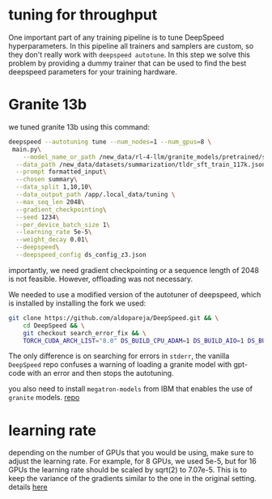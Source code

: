 # tuning for throughput

One important part of any training pipeline is to tune DeepSpeed hyperparameters. In this pipeline all trainers and samplers are custom, so they don't really work with `deepspeed autotune`. In this step we solve this problem by providing a dummy trainer that can be used to find the best deepspeed parameters for your training hardware.

# Granite 13b

we tuned granite 13b using this command:
```bash
deepspeed --autotuning tune --num_nodes=1 --num_gpus=8 \
 main.py\
    --model_name_or_path /new_data/rl-4-llm/granite_models/pretrained/step_225000_ckpt/\
  --data_path /new_data/datasets/summarization/tldr_sft_train_117k.jsonl \
  --prompt formatted_input\
  --chosen summary\
  --data_split 1,10,10\
  --data_output_path /app/.local_data/tuning \
  --max_seq_len 2048\
  --gradient_checkpointing\
  --seed 1234\
  --per_device_batch_size 1\
  --learning_rate 5e-5\
  --weight_decay 0.01\
  --deepspeed\
  --deepspeed_config ds_config_z3.json
```

importantly, we need gradient checkpointing or a sequence length of 2048 is not feasible. However, offloading was not necessary.

We needed to use a modified version of the autotuner of deepspeed, which is installed by installing the fork we used:

```bash
git clone https://github.com/aldopareja/DeepSpeed.git && \
    cd DeepSpeed && \
    git checkout search_error_fix && \
    TORCH_CUDA_ARCH_LIST="8.0" DS_BUILD_CPU_ADAM=1 DS_BUILD_AIO=1 DS_BUILD_UTILS=1 DS_BUILD_FUSED_ADAM=1 pip install -v --global-option="build_ext" --global-option="-j8" --no-cache-dir -e .[autotuning_ml,autotuning]
```

The only difference is on searching for errors in `stderr`, the vanilla `DeepSpeed` repo confuses a warning of loading a granite model with gpt-code with an error and then stops the autotuning.

you also need to install `megatron-models` from IBM that enables the use of `granite` models. [repo](github.ibm.com/ai-models-architectures/megatron-models.git)


# learning rate

depending on the number of GPUs that you would be using, make sure to adjust the learning rate. For example, for 8 GPUs, we used 5e-5, but for 16 GPUs the learning rate should be scaled by sqrt(2) to 7.07e-5. This is to keep the variance of the gradients similar to the one in the original setting. details [here](https://github.com/Lightning-AI/lightning/discussions/3706#discussioncomment-900300)



